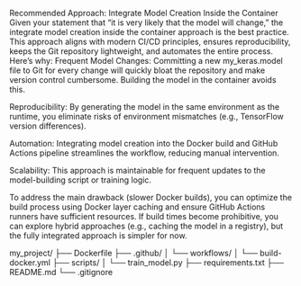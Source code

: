 Recommended Approach: Integrate Model Creation Inside the Container
Given your statement that “it is very likely that the model will change,” the integrate model creation inside the container approach is the best practice. This approach aligns with modern CI/CD principles, ensures reproducibility, keeps the Git repository lightweight, and automates the entire process. Here’s why:
Frequent Model Changes: Committing a new my_keras.model file to Git for every change will quickly bloat the repository and make version control cumbersome. Building the model in the container avoids this.

Reproducibility: By generating the model in the same environment as the runtime, you eliminate risks of environment mismatches (e.g., TensorFlow version differences).

Automation: Integrating model creation into the Docker build and GitHub Actions pipeline streamlines the workflow, reducing manual intervention.

Scalability: This approach is maintainable for frequent updates to the model-building script or training logic.

To address the main drawback (slower Docker builds), you can optimize the build process using Docker layer caching and ensure GitHub Actions runners have sufficient resources. If build times become prohibitive, you can explore hybrid approaches (e.g., caching the model in a registry), but the fully integrated approach is simpler for now.

my_project/
├── Dockerfile
├── .github/
│   └── workflows/
│       └── build-docker.yml
├── scripts/
│   └── train_model.py
├── requirements.txt
├── README.md
└── .gitignore
